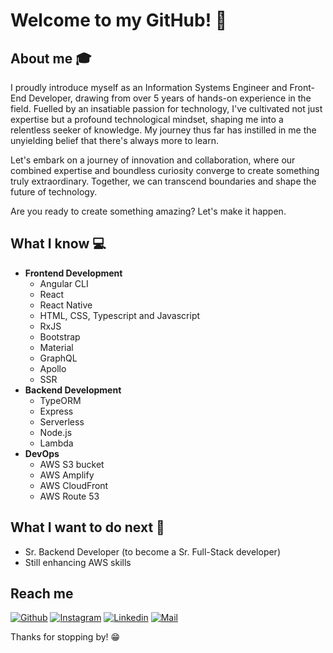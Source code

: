 # Welcome to my GitHub! 👋
<!--
<div align="center">
	<img src="https://raw.githubusercontent.com/Sarthakbh321/sarthakbh321/master/intro.gif">
</div>
-->

## About me :mortar_board:
<!-- I am a passionate Information Systems Engineer and Front End Developer with over 4 years of experience. This passion has helped me develop a very good technological mindset, and given me the curiosity to learn more. I firmly believe that **no amount of knowledge is enough knowledge**. -->
I proudly introduce myself as an Information Systems Engineer and Front-End Developer, drawing from over 5 years of hands-on experience in the field. Fuelled by an insatiable passion for technology, I've cultivated not just expertise but a profound technological mindset, shaping me into a relentless seeker of knowledge. My journey thus far has instilled in me the unyielding belief that there's always more to learn.

Let's embark on a journey of innovation and collaboration, where our combined expertise and boundless curiosity converge to create something truly extraordinary. Together, we can transcend boundaries and shape the future of technology.

Are you ready to create something amazing? Let's make it happen.

## What I know :computer:
- **Frontend Development**
	- Angular CLI
  	- React
	- React Native
	- HTML, CSS, Typescript and Javascript
 	- RxJS 
	- Bootstrap
	- Material
	- GraphQL
 	- Apollo
  	- SSR
- **Backend Development**
	- TypeORM
 	- Express
  	- Serverless
  	- Node.js
  	- Lambda
- **DevOps**
  - AWS S3 bucket
  - AWS Amplify
  - AWS CloudFront
  - AWS Route 53
	

## What I want to do next :thinking:
- Sr. Backend Developer (to become a Sr. Full-Stack developer)
- Still enhancing AWS skills

## Reach me 
[![Github](https://img.shields.io/github/followers/mdigliodo?label=Follow&style=social)](https://github.com/mdigliodo)
[![Instagram](https://img.shields.io/badge/-@mdigliodo-red?style=flat-square&logo=instagram&logoColor=white&link=https://www.instagram.com/mdigliodo/)](https://www.instagram.com/mdigliodo/)
[![Linkedin](https://img.shields.io/badge/-Mateo%20Digliodo-blue?style=flat-square&logo=linkedin&logoColor=white&link=https://www.linkedin.com/in/mateodigliodo/)](https://www.linkedin.com/in/mateodigliodo/)
[![Mail](https://img.shields.io/badge/-Mateo%20Digliodo-gray?style=flat-square&logo=gmail&logoColor=red&link=https://www.linkedin.com/in/mateodigliodo/)](mailto:mdigliodo@gmail.com)


Thanks for stopping by! 😁
